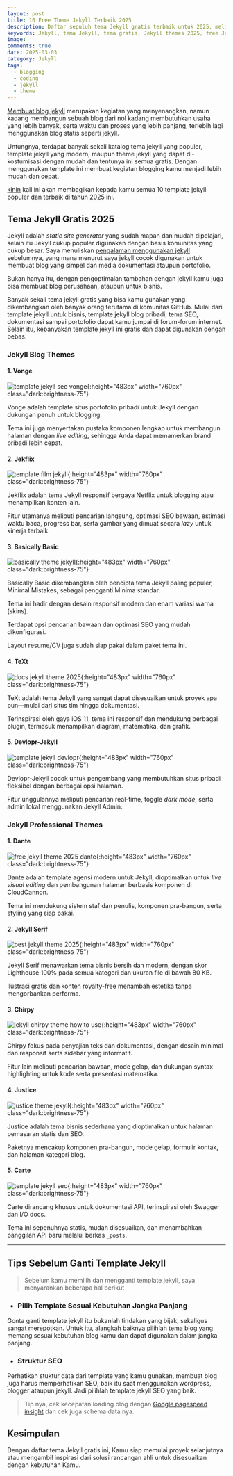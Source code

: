 ```yaml
---
layout: post
title: 10 Free Theme Jekyll Terbaik 2025
description: Daftar sepuluh tema Jekyll gratis terbaik untuk 2025, meliputi tema blogging, portofolio, dokumentasi, dan tema profesional yang mudah disesuaikan untuk semua jenis situs.
keywords: Jekyll, tema Jekyll, tema gratis, Jekyll themes 2025, free Jekyll themes
image: 
comments: true
date: 2025-03-03
category: Jekyll
tags:
  - blogging
  - coding
  - jekyll
  - theme
---
```

[Membuat blog jekyll](https://kinin.web.id/membuat-blog-jekyll/) merupakan kegiatan yang menyenangkan, namun kadang membangun sebuah blog dari nol kadang membutuhkan usaha yang lebih banyak, serta waktu dan proses yang lebih panjang, terlebih lagi menggunakan blog statis seperti jekyll.

Untungnya, terdapat banyak sekali katalog tema jekyll yang populer, template jekyll yang modern, maupun theme jekyll yang dapat di-kostumisasi dengan mudah dan tentunya ini semua gratis. Dengan menggunakan template ini membuat kegiatan blogging kamu menjadi lebih mudah dan cepat.

[kinin](https://kinin.web.id/) kali ini akan membagikan kepada kamu semua 10 template jekyll populer dan terbaik di tahun 2025 ini.

## Tema Jekyll Gratis 2025
Jekyll adalah *static site generator* yang sudah mapan dan mudah dipelajari, selain itu Jekyll cukup populer digunakan dengan basis komunitas yang cukup besar. Saya menuliskan [pengalaman menggunakan jekyll](https://kinin.web.id/pengalaman-menggunakan-jekyll/) sebelumnya, yang mana menurut saya jekyll cocok digunakan untuk membuat blog yang simpel dan media dokumentasi ataupun portofolio.

Bukan hanya itu, dengan pengoptimalan tambahan dengan jekyll kamu juga bisa membuat blog perusahaan, ataupun untuk bisnis. 

Banyak sekali tema jekyll gratis yang bisa kamu gunakan yang dikembangkan oleh banyak orang terutama di komunitas GitHub. Mulai dari template jekyll untuk bisnis, template jekyll blog pribadi, tema SEO, dokumentasi sampai portofolio dapat kamu jumpai di forum-forum internet. Selain itu, kebanyakan template jekyll ini gratis dan dapat digunakan dengan bebas.

### Jekyll Blog Themes

#### 1. Vonge  
![template jekyll seo vonge](/assets/img/vonge.webp){:height="483px" width="760px" class="dark:brightness-75"}

Vonge adalah template situs portofolio pribadi untuk Jekyll dengan dukungan penuh untuk blogging. 

Tema ini juga menyertakan pustaka komponen lengkap untuk membangun halaman dengan *live editing*, sehingga Anda dapat memamerkan brand pribadi lebih cepat. 

#### 2. Jekflix  
![template film jekyll](/assets/img/jekflix.webp){:height="483px" width="760px" class="dark:brightness-75"}

Jekflix adalah tema Jekyll responsif bergaya Netflix untuk blogging atau menampilkan konten lain.

Fitur utamanya meliputi pencarian langsung, optimasi SEO bawaan, estimasi waktu baca, progress bar, serta gambar yang dimuat secara *lazy* untuk kinerja terbaik. 

#### 3. Basically Basic  
![basically theme jekyll](/assets/img/basically.webp){:height="483px" width="760px" class="dark:brightness-75"}

Basically Basic dikembangkan oleh pencipta tema Jekyll paling populer, Minimal Mistakes, sebagai pengganti Minima standar. 

Tema ini hadir dengan desain responsif modern dan enam variasi warna (skins). 

Terdapat opsi pencarian bawaan dan optimasi SEO yang mudah dikonfigurasi. 

Layout resume/CV juga sudah siap pakai dalam paket tema ini. 

#### 4. TeXt  
![docs jekyll theme 2025](/assets/img/texttheme.webp){:height="483px" width="760px" class="dark:brightness-75"}

TeXt adalah tema Jekyll yang sangat dapat disesuaikan untuk proyek apa pun—mulai dari situs tim hingga dokumentasi. 

Terinspirasi oleh gaya iOS 11, tema ini responsif dan mendukung berbagai plugin, termasuk menampilkan diagram, matematika, dan grafik. 

#### 5. Devlopr-Jekyll  
![template jekyll devlopr](/assets/img/devlopr.webp){:height="483px" width="760px" class="dark:brightness-75"}

Devlopr-Jekyll cocok untuk pengembang yang membutuhkan situs pribadi fleksibel dengan berbagai opsi halaman. 

Fitur unggulannya meliputi pencarian real-time, toggle *dark mode*, serta admin lokal menggunakan Jekyll Admin. 

### Jekyll Professional Themes

#### 1. Dante  
![free jekyll theme 2025 dante](/assets/img/dante.webp){:height="483px" width="760px" class="dark:brightness-75"}

Dante adalah template agensi modern untuk Jekyll, dioptimalkan untuk *live visual editing* dan pembangunan halaman berbasis komponen di CloudCannon.

Tema ini mendukung sistem staf dan penulis, komponen pra-bangun, serta styling yang siap pakai. 

#### 2. Jekyll Serif  
![best jekyll theme 2025](/assets/img/serif.webp){:height="483px" width="760px" class="dark:brightness-75"}

Jekyll Serif menawarkan tema bisnis bersih dan modern, dengan skor Lighthouse 100% pada semua kategori dan ukuran file di bawah 80 KB. 

Ilustrasi gratis dan konten royalty-free menambah estetika tanpa mengorbankan performa.

#### 3. Chirpy  
![jekyll chirpy theme how to use](/assets/img/chirpy.webp){:height="483px" width="760px" class="dark:brightness-75"}

Chirpy fokus pada penyajian teks dan dokumentasi, dengan desain minimal dan responsif serta sidebar yang informatif. 

Fitur lain meliputi pencarian bawaan, mode gelap, dan dukungan syntax highlighting untuk kode serta presentasi matematika. 

#### 4. Justice  
![justice theme jekyll](/assets/img/justice.webp){:height="483px" width="760px" class="dark:brightness-75"}

Justice adalah tema bisnis sederhana yang dioptimalkan untuk halaman pemasaran statis dan SEO.

Paketnya mencakup komponen pra-bangun, mode gelap, formulir kontak, dan halaman kategori blog. 

#### 5. Carte  
![template jekyll seo](/assets/img/carte.webp){:height="483px" width="760px" class="dark:brightness-75"}

Carte dirancang khusus untuk dokumentasi API, terinspirasi oleh Swagger dan I/O docs. 

Tema ini sepenuhnya statis, mudah disesuaikan, dan menambahkan panggilan API baru melalui berkas `_posts`.

---
## Tips Sebelum Ganti Template Jekyll
>Sebelum kamu memilih dan mengganti template jekyll, saya menyarankan beberapa hal berikut

- ### Pilih Template Sesuai Kebutuhan Jangka Panjang
Gonta ganti template jekyll itu bukanlah tindakan yang bijak, sekaligus sangat merepotkan. Untuk itu, alangkah baiknya pilihlah tema blog yang memang sesuai kebutuhan blog kamu dan dapat digunakan dalam jangka panjang.

- ### Struktur SEO
Perhatikan stuktur data dari template yang kamu gunakan, membuat blog juga harus memperhatikan SEO, baik itu saat menggunakan wordpress, blogger ataupun jekyll. Jadi pilihlah template jekyll SEO yang baik. 

>Tip nya, cek kecepatan loading blog dengan <a href="https://pagespeed.web.dev/" rel="nofollow" alt="google insight"> Google pagespeed insight</a> dan cek juga schema data nya. 

## Kesimpulan 

Dengan daftar tema Jekyll gratis ini, Kamu siap memulai proyek selanjutnya atau mengambil inspirasi dari solusi rancangan ahli untuk disesuaikan dengan kebutuhan Kamu. 

